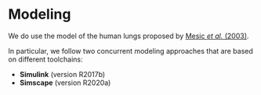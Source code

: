 Modeling
========

We do use the model of the human lungs proposed by [Mesic _et al._ (2003)](https://github.com/icub-tech-iit/ventilator/blob/doc/papers/mesic-2003.pdf).

In particular, we follow two concurrent modeling approaches that are based on different toolchains:
- **Simulink** (version R2017b)
- **Simscape** (version R2020a)